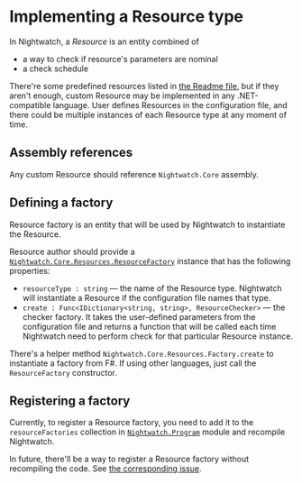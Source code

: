 Implementing a Resource type
============================

In Nightwatch, a _Resource_ is an entity combined of

- a way to check if resource's parameters are nominal
- a check schedule

There're some predefined resources listed in [the Readme file][readme], but if
they aren't enough, custom Resource may be implemented in any .NET-compatible
language. User defines Resources in the configuration file, and there could be
multiple instances of each Resource type at any moment of time.

Assembly references
-------------------

Any custom Resource should reference `Nightwatch.Core` assembly.

Defining a factory
------------------

Resource factory is an entity that will be used by Nightwatch to instantiate
the Resource.

Resource author should provide a
[`Nightwatch.Core.Resources.ResourceFactory`][resourcefactory] instance that has
the following properties:

- `resourceType : string` — the name of the Resource type. Nightwatch will
  instantiate a Resource if the configuration file names that type.
- `create : Func<IDictionary<string, string>, ResourceChecker>` — the checker
  factory. It takes the user-defined parameters from the configuration file and
  returns a function that will be called each time Nightwatch need to perform
  check for that particular Resource instance.

There's a helper method `Nightwatch.Core.Resources.Factory.create` to
instantiate a factory from F#. If using other languages, just call the
`ResourceFactory` constructor.

Registering a factory
---------------------

Currently, to register a Resource factory, you need to add it to the
`resourceFactories` collection in [`Nightwatch.Program`][nightwatch-program]
module and recompile Nightwatch.

In future, there'll be a way to register a Resource factory without recompiling
the code. See [the corresponding issue][issue-14].

[readme]: ../Readme.md
[resourcefactory]: ../Nightwatch.Core/Resources.fs
[nightwatch-program]: ../Nightwatch/Program.fs

[issue-14]: https://github.com/ForNeVeR/nightwatch/issues/14
